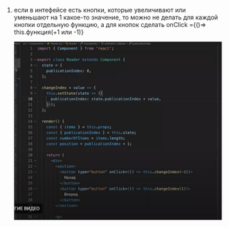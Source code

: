 1. если в интефейсе есть кнопки, которые увеличивают или уменьшают на 1 какое-то
   значение, то можно не делать для каждой кнопки отдельную функцию, а для
   кнопок сделать onClick ={()=> this.функция(+1 или -1)}

   ![](./assets/1.png)
